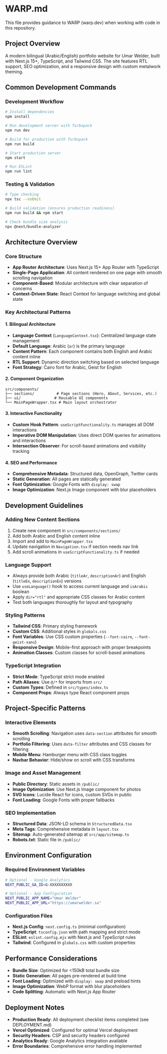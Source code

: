 # WARP.md

This file provides guidance to WARP (warp.dev) when working with code in this repository.

## Project Overview

A modern bilingual (Arabic/English) portfolio website for Umar Welder, built with Next.js 15+, TypeScript, and Tailwind CSS. The site features RTL support, SEO optimization, and a responsive design with custom metalwork theming.

## Common Development Commands

### Development Workflow
```bash
# Install dependencies
npm install

# Run development server with Turbopack
npm run dev

# Build for production with Turbopack
npm run build

# Start production server
npm start

# Run ESLint
npm run lint
```

### Testing & Validation
```bash
# Type checking
npx tsc --noEmit

# Build validation (ensures production readiness)
npm run build && npm start

# Check bundle size analysis
npx @next/bundle-analyzer
```

## Architecture Overview

### Core Structure
- **App Router Architecture**: Uses Next.js 15+ App Router with TypeScript
- **Single-Page Application**: All content rendered on one page with smooth scrolling navigation
- **Component-Based**: Modular architecture with clear separation of concerns
- **Context-Driven State**: React Context for language switching and global state

### Key Architectural Patterns

#### 1. Bilingual Architecture
- **Language Context** (`LanguageContext.tsx`): Centralized language state management
- **Default Language**: Arabic (`ar`) is the primary language
- **Content Pattern**: Each component contains both English and Arabic content inline
- **RTL Support**: Dynamic direction switching based on selected language
- **Font Strategy**: Cairo font for Arabic, Geist for English

#### 2. Component Organization
```
src/components/
├── sections/          # Page sections (Hero, About, Services, etc.)
├── ui/               # Reusable UI components
└── MainPageWrapper.tsx # Main layout orchestrator
```

#### 3. Interactive Functionality
- **Custom Hook Pattern**: `useScriptFunctionality.ts` manages all DOM interactions
- **Imperative DOM Manipulation**: Uses direct DOM queries for animations and interactions
- **Intersection Observer**: For scroll-based animations and visibility tracking

#### 4. SEO and Performance
- **Comprehensive Metadata**: Structured data, OpenGraph, Twitter cards
- **Static Generation**: All pages are statically generated
- **Font Optimization**: Google Fonts with `display: swap`
- **Image Optimization**: Next.js Image component with blur placeholders

## Development Guidelines

### Adding New Content Sections
1. Create new component in `src/components/sections/`
2. Add both Arabic and English content inline
3. Import and add to `MainPageWrapper.tsx`
4. Update navigation in `Navigation.tsx` if section needs nav link
5. Add scroll animations in `useScriptFunctionality.ts` if needed

### Language Support
- Always provide both Arabic (`titleAr`, `descriptionAr`) and English (`titleEn`, `descriptionEn`) versions
- Use `useLanguage()` hook to access current language and `isArabic` boolean
- Apply `dir="rtl"` and appropriate CSS classes for Arabic content
- Test both languages thoroughly for layout and typography

### Styling Patterns
- **Tailwind CSS**: Primary styling framework
- **Custom CSS**: Additional styles in `globals.css`
- **Font Variables**: Use CSS custom properties (`--font-cairo`, `--font-geist-sans`)
- **Responsive Design**: Mobile-first approach with proper breakpoints
- **Animation Classes**: Custom classes for scroll-based animations

### TypeScript Integration
- **Strict Mode**: TypeScript strict mode enabled
- **Path Aliases**: Use `@/*` for imports from `src/`
- **Custom Types**: Defined in `src/types/index.ts`
- **Component Props**: Always type React component props

## Project-Specific Patterns

### Interactive Elements
- **Smooth Scrolling**: Navigation uses `data-section` attributes for smooth scrolling
- **Portfolio Filtering**: Uses `data-filter` attributes and CSS classes for filtering
- **Mobile Menu**: Hamburger menu with CSS class toggles
- **Navbar Behavior**: Hide/show on scroll with CSS transforms

### Image and Asset Management
- **Public Directory**: Static assets in `/public/`
- **Image Optimization**: Use Next.js Image component for photos
- **SVG Icons**: Lucide React for icons, custom SVGs in public
- **Font Loading**: Google Fonts with proper fallbacks

### SEO Implementation
- **Structured Data**: JSON-LD schema in `StructuredData.tsx`
- **Meta Tags**: Comprehensive metadata in `layout.tsx`
- **Sitemap**: Auto-generated sitemap at `src/app/sitemap.ts`
- **Robots.txt**: Static file in `/public/`

## Environment Configuration

### Required Environment Variables
```bash
# Optional - Google Analytics
NEXT_PUBLIC_GA_ID=G-XXXXXXXXXX

# Optional - App Configuration
NEXT_PUBLIC_APP_NAME="Umar Welder"
NEXT_PUBLIC_APP_URL="https://umarwelder.sa"
```

### Configuration Files
- **Next.js Config**: `next.config.ts` (minimal configuration)
- **TypeScript**: `tsconfig.json` with path mapping and strict mode
- **ESLint**: `eslint.config.mjs` with Next.js and TypeScript rules
- **Tailwind**: Configured in `globals.css` with custom properties

## Performance Considerations

- **Bundle Size**: Optimized for <150kB total bundle size
- **Static Generation**: All pages pre-rendered at build time
- **Font Loading**: Optimized with `display: swap` and preload hints
- **Image Optimization**: WebP format with blur placeholders
- **Code Splitting**: Automatic with Next.js App Router

## Deployment Notes

- **Production Ready**: All deployment checklist items completed (see DEPLOYMENT.md)
- **Vercel Optimized**: Configured for optimal Vercel deployment
- **Security Headers**: CSP and security headers configured
- **Analytics Ready**: Google Analytics integration available
- **Error Boundaries**: Comprehensive error handling implemented
